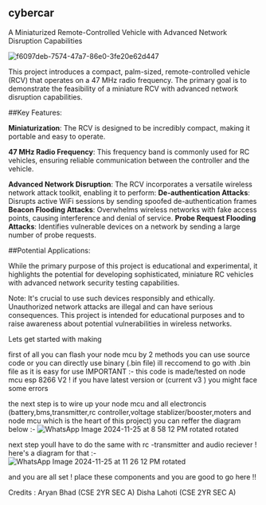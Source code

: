 ## cybercar
A Miniaturized Remote-Controlled Vehicle with Advanced Network Disruption Capabilities

![f6097deb-7574-47a7-86e0-3fe20e62d447](https://github.com/user-attachments/assets/e27b418e-7172-408d-a840-6c0d0660f3fe)


This project introduces a compact, palm-sized, remote-controlled vehicle (RCV) that operates on a 47 MHz radio frequency. The primary goal is to demonstrate the feasibility of a miniature RCV with advanced network disruption capabilities.

##Key Features:

  **Miniaturization**: The RCV is designed to be incredibly compact, making it portable and easy to operate.
  
  **47 MHz Radio Frequency**: This frequency band is commonly used for RC vehicles, ensuring reliable communication between the controller and the vehicle.
  
 **Advanced Network Disruption**: The RCV incorporates a versatile wireless network attack toolkit, enabling it to perform:
      **De-authentication Attacks**: Disrupts active WiFi sessions by sending spoofed de-authentication frames
      **Beacon Flooding Attacks**: Overwhelms wireless networks with fake access points, causing interference and denial of service.
      **Probe Request Flooding Attacks**: Identifies vulnerable devices on a network by sending a large number of probe requests.
      
##Potential Applications:

While the primary purpose of this project is educational and experimental, it highlights the potential for developing sophisticated, miniature RC vehicles with advanced network security testing capabilities.

Note: It's crucial to use such devices responsibly and ethically. Unauthorized network attacks are illegal and can have serious consequences. This project is intended for educational purposes and to raise awareness about potential vulnerabilities in wireless networks.


Lets get started with making 


first of all you can flash your node mcu by 2 methods 
you can use source code or you can directly use binary (.bin file)
ill reccomend to go with .bin file as it is easy for use 
IMPORTANT :- this code is made/tested on node mcu esp 8266 V2 ! if you have latest version or (current v3 ) you might face some errors 



the next step is to wire up your node mcu and all electroncis (battery,bms,transmitter,rc controller,voltage stablizer/booster,moters and node mcu which is the heart of this project)
you can reffer the diagram below :-
![WhatsApp Image 2024-11-25 at 8 58 12 PM rotated rotated](https://github.com/user-attachments/assets/53d1fb12-6caa-4b86-832b-fbb7fd3e20a8)



next step youll have to do the same with rc -transmitter and audio reciever !
here's a diagram for that :-
![WhatsApp Image 2024-11-25 at 11 26 12 PM rotated](https://github.com/user-attachments/assets/001325f7-5096-48da-a29c-3b2a98735f2c)


and you are all set ! 
place these components and you are good to go here !!













Credits :
Aryan Bhad (CSE 2YR SEC A)
Disha Lahoti (CSE 2YR SEC A)
